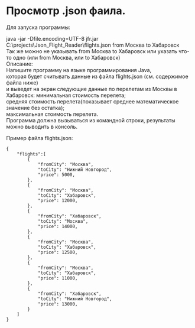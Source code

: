 # Просмотр .json фаила.

Для запуска программы:  
  
java -jar -Dfile.encoding=UTF-8 jfr.jar C:\projects\Json_Flight_Reader\flights.json from Москва to Хабаровск  
Так же можно не указывать from Москва to Хабаровск или указать что-то одно (или from Москва, или to Хабаровск)  
Описание:  
Напишите программу на языке программирования Java,  
которая будет считывать данные из файла flights.json (см. содержимое файла ниже)  
и выведет на экран следующие данные по перелетам из Москвы в Хабаровск:
минимальная стоимость перелета;  
средняя стоимость перелета(показывает среднее математическое значение без остатка);  
максимальная стоимость перелета.  
Программа должна вызываться из командной строки, результаты можно выводить в консоль.  

Пример файла flights.json:

```
{
    "flights":[
        {
            "fromCity": "Москва",
            "toCity": "Нижний Новгород",
            "price": 5000,
        },
        {
            "fromCity": "Москва",
            "toCity": "Хабаровск",
            "price": 12000,
        },
        {
            "fromCity": "Хабаровск",
            "toCity": "Москва",
            "price": 14000,
        },
        {
            "fromCity": "Москва",
            "toCity": "Хабаровск",
            "price": 12500,
        },
        {
            "fromCity": "Москва",
            "toCity": "Хабаровск",
            "price": 11000,
        },
        {
            "fromCity": "Хабаровск",
            "toCity": "Нижний Новгород",
            "price": 13000,
        }
    ]
}
```